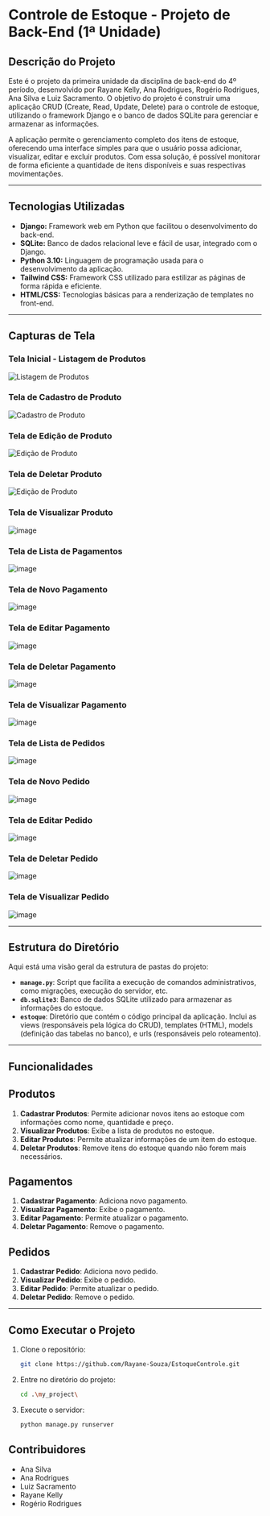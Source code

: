 # **Controle de Estoque - Projeto de Back-End (1ª Unidade)**

## **Descrição do Projeto**

Este é o projeto da primeira unidade da disciplina de back-end do 4º período, desenvolvido por Rayane Kelly, Ana Rodrigues, Rogério Rodrigues, Ana Silva e Luiz Sacramento. O objetivo do projeto é construir uma aplicação CRUD (Create, Read, Update, Delete) para o controle de estoque, utilizando o framework Django e o banco de dados SQLite para gerenciar e armazenar as informações.

A aplicação permite o gerenciamento completo dos itens de estoque, oferecendo uma interface simples para que o usuário possa adicionar, visualizar, editar e excluir produtos. Com essa solução, é possível monitorar de forma eficiente a quantidade de itens disponíveis e suas respectivas movimentações.

---

## **Tecnologias Utilizadas**

- **Django:** Framework web em Python que facilitou o desenvolvimento do back-end.
- **SQLite:** Banco de dados relacional leve e fácil de usar, integrado com o Django.
- **Python 3.10:** Linguagem de programação usada para o desenvolvimento da aplicação.
- **Tailwind CSS:** Framework CSS utilizado para estilizar as páginas de forma rápida e eficiente.
- **HTML/CSS:** Tecnologias básicas para a renderização de templates no front-end.

---

## **Capturas de Tela**

### **Tela Inicial - Listagem de Produtos**

![Listagem de Produtos](./my_project/static/img/Screenshot_1.png)

### **Tela de Cadastro de Produto**

![Cadastro de Produto](./my_project/static/img/Screenshot_2.png)

### **Tela de Edição de Produto**

![Edição de Produto](./my_project/static/img/Screenshot_3.png)

### **Tela de Deletar Produto**

![Edição de Produto](./my_project/static/img/Screenshot_4.png)

### **Tela de Visualizar Produto**
![image](https://github.com/user-attachments/assets/0b4b09a0-ac61-44be-a211-469bbdf9d38a)

### **Tela de Lista de Pagamentos**
![image](https://github.com/user-attachments/assets/47cda9ba-79da-46e8-8725-9b27b1baf136)

### **Tela de Novo Pagamento**
![image](https://github.com/user-attachments/assets/f2b8bf21-26e8-4c3d-9d69-dd6fa829dfe4)

### **Tela de Editar Pagamento**
![image](https://github.com/user-attachments/assets/7abf708e-84fd-4f63-be3c-6b7488ee9b77)

### **Tela de Deletar Pagamento**
![image](https://github.com/user-attachments/assets/064329cf-00b2-4f49-931b-c8e7114ebc1b)

### **Tela de Visualizar Pagamento**
![image](https://github.com/user-attachments/assets/c585507d-c2f9-4813-85fc-f7616b60bb56)

### **Tela de Lista de Pedidos**
![image](https://github.com/user-attachments/assets/059e2aee-bf2a-4a9b-994b-4f12860cd29f)

### **Tela de Novo Pedido**
![image](https://github.com/user-attachments/assets/dc5bd7e0-a4c7-4584-9049-b54db6739def)

### **Tela de Editar Pedido**
![image](https://github.com/user-attachments/assets/84eeb9de-f649-41b0-921f-138517fac897)

### **Tela de Deletar Pedido**
![image](https://github.com/user-attachments/assets/4d920462-2bcf-4f9e-9587-4db8a5089dd1)

### **Tela de Visualizar Pedido**
![image](https://github.com/user-attachments/assets/71c72944-eeef-40eb-93c0-448013845d48)



---
## **Estrutura do Diretório**

Aqui está uma visão geral da estrutura de pastas do projeto:


- **`manage.py`**: Script que facilita a execução de comandos administrativos, como migrações, execução do servidor, etc.
- **`db.sqlite3`**: Banco de dados SQLite utilizado para armazenar as informações do estoque.
- **`estoque`**: Diretório que contém o código principal da aplicação. Inclui as views (responsáveis pela lógica do CRUD), templates (HTML), models (definição das tabelas no banco), e urls (responsáveis pelo roteamento).

---

## **Funcionalidades**

## Produtos
1. **Cadastrar Produtos**: Permite adicionar novos itens ao estoque com informações como nome, quantidade e preço.
2. **Visualizar Produtos**: Exibe a lista de produtos no estoque.
3. **Editar Produtos**: Permite atualizar informações de um item do estoque.
4. **Deletar Produtos**: Remove itens do estoque quando não forem mais necessários.

## Pagamentos
1. **Cadastrar Pagamento**: Adiciona novo pagamento.
2. **Visualizar Pagamento**: Exibe o pagamento.
3. **Editar Pagamento**: Permite atualizar o pagamento.
4. **Deletar Pagamento**: Remove o pagamento.

## Pedidos
1. **Cadastrar Pedido**: Adiciona novo pedido.
2. **Visualizar Pedido**: Exibe o pedido.
3. **Editar Pedido**: Permite atualizar o pedido.
4. **Deletar Pedido**: Remove o pedido.

---

## **Como Executar o Projeto**

1. Clone o repositório:
   ```bash
   git clone https://github.com/Rayane-Souza/EstoqueControle.git
2. Entre no diretório do projeto:
   ```bash
   cd .\my_project\
3. Execute o servidor:
   ```bash
   python manage.py runserver
## Contribuidores

* Ana Silva
* Ana Rodrigues
* Luiz Sacramento
* Rayane Kelly
* Rogério Rodrigues



